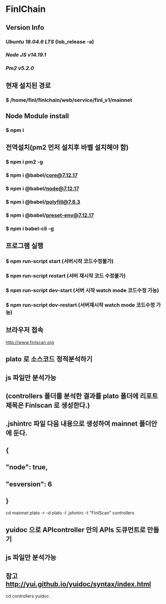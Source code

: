 # FinlChain

## Version Info

### *Ubuntu 18.04.6 LTS* (lsb_release -a)
### *Node JS  v14.19.1*
### *Pm2      v5.2.0*

## 현재 설치된 경로
### $ /home/finl/finlchain/web/service/finl_v1/mainnet

## Node Module install
### $ npm i

## 전역설치(pm2 먼저 설치후 바벨 설치해야 함) 
### $ npm i pm2 -g 

### $ npm i @babel/core@7.12.17
### $ npm i @babel/node@7.12.17
### $ npm i @babel/polyfill@7.8.3
### $ npm i @babel/preset-env@7.12.17

### $ npm i babel-cli -g

## 프로그램 실행
### $ npm run-script start (서버시작 코드수정불가)
### $ npm run-script restart (서버 재시작 코드 수정불가)
### $ npm run-script dev-start (서버 시작 watch mode 코드수정 가능)
### $ npm run-script dev-restart (서버재시작 watch mode 코드수정 가능)

## 브라우저 접속
http://www.finlscan.org

## plato 로 소스코드 정적분석하기
## js 파일만 분석가능
## (controllers 폴더를 분석한 결과를 plato 폴더에 리포트제목은 Finlscan 로 생성한다.)
## .jshintrc 파일 다음 내용으로 생성하여 mainnet 폴더안에 둔다.
## {	
##   "node": true,
##   "esversion": 6
## }
cd mainnet
plato -r -d plato -l .jshintrc -t "FinlScan" controllers 

## yuidoc 으로 APIcontroller 안의 APIs 도큐먼트로 만들기
## js 파일만 분석가능
## 참고 http://yui.github.io/yuidoc/syntax/index.html
cd controllers
yuidoc .
